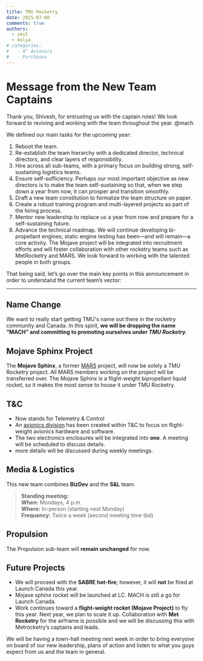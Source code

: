 ```yaml
---
title: TMU Rocketry
date: 2025-07-08
comments: true
authors:
  - zeul
  - kolya
# categories:
#   - 4" Avionics
#   - Purchases
---
```


# Message from the New Team Captains

Thank you, Shivesh, for entrusting us with the captain roles! We look forward to reviving and working with the team throughout the year. @mach

We defined our main tasks for the upcoming year: 

1. Reboot the team.
2. Re-establish the team hierarchy with a dedicated director, technical directors, and clear layers of responsibility.
3. Hire across all sub-teams, with a primary focus on building strong, self-sustaining logistics teams.
4. Ensure self-sufficiency. Perhaps our most important objective as new directors is to make the team self-sustaining so that, when we step down a year from now, it can prosper and transition smoothly.
5. Draft a new team constitution to formalize the team structure on paper.
6. Create a robust training program and multi-layered projects as part of the hiring process.
7. Mentor new leadership to replace us a year from now and prepare for a self-sustaining future.
8. Advance the technical roadmap. We will continue developing bi-propellant engines; static engine testing has been—and will remain—a core activity. The Mojave project will be integrated into recruitment efforts and will foster collaboration with other rocketry teams such as MetRocketry and MARS. We look forward to working with the talented people in both groups.

That being said, let’s go over the main key points in this announcement in order to understand the current team’s vector:

---

## Name Change

We want to really start getting TMU's name out there in the rocketry community and Canada. In this spirit, **we will be dropping the name “MACH” and committing to promoting ourselves under _TMU Rocketry_**.

## Mojave Sphinx Project

The **Mojave Sphinx**, a former [MARS](https://marstmu.com/) project, will now be solely a TMU Rocketry project. All MARS members working on the project will be transferred over. The Mojave Sphinx is a flight-weight bipropellant liquid rocket, so it makes the most sense to house it under TMU Rocketry.

## T&C

- Now stands for Telemetry & Control
- An [avionics division](https://tmurocketry.com/4in-Liquid-Rocket/avionics/) has been created within T&C to focus on flight-weight avionics hardware and software.  
- The two electronics enclosures will be integrated into **one**. A meeting will be scheduled to discuss details.
- more details will be discussed during weekly meetings. 

## Media & Logistics

This new team combines **BizDev** and the **S&L** team.

> **Standing meeting:**  
> **When:** Mondays, 4 p.m.  
> **Where:** In-person (starting next Monday)  
> **Frequency:** Twice a week (second meeting time tbd)

## Propulsion

The Propulsion sub-team will **remain unchanged** for now.

## Future Projects

- We will proceed with the **SABRE hot-fire**; however, it will **not** be fired at Launch Canada this year.  
- Mojave sphinx rocket will be launched at LC. MACH is still a go for Launch Canada. 
- Work continues toward a **flight-weight rocket (Mojave Project)** to fly this year. Next year, we plan to scale it up. Collaboration with **Met Rocketry** for the airframe is possible and we will be discussing this with Metrocketry’s captains and leads. 

We will be having a town-hall meeting next week in order to bring everyone on board of our new leadership, plans of action and listen to what you guys expect from us and the team in general. 